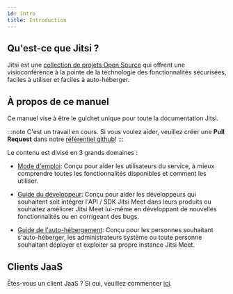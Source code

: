 ```yaml
---
id: intro
title: Introduction
---
```


## Qu'est-ce que Jitsi ?

Jitsi est une  [collection de projets Open Source](architecture.md) qui offrent une visioconférence à la pointe de la technologie
des fonctionnalités sécurisées, faciles à utiliser et faciles à auto-héberger.

## À propos de ce manuel

Ce manuel vise à être le guichet unique pour toute la documentation Jitsi.

:::note C'est un travail en cours.
Si vous voulez aider, veuillez créer une **Pull Request** dans notre [référentiel github](https://github.com/jitsi/handbook)!
:::

Le contenu est divisé en 3 grands domaines :

* [Mode d'emploi](user-guide/user-guide.md): Conçu pour aider les utilisateurs du service, à mieux
comprendre toutes les fonctionnalités disponibles et comment les utiliser.

* [Guide du développeur](dev-guide/dev-guide.md): Conçu pour aider les développeurs qui souhaitent soit 
intégrer l'API / SDK Jitsi Meet dans leurs produits ou souhaitez améliorer Jitsi Meet lui-même en développant de nouvelles fonctionnalités ou en corrigeant des bugs.

* [Guide de l'auto-hébergement](devops-guide/devops-guide.md): Conçu pour les personnes souhaitant s'auto-héberger, les administrateurs système
ou toute personne souhaitant déployer et exploiter sa propre instance Jitsi Meet.

## Clients JaaS

Êtes-vous un client JaaS ? Si oui, veuillez commencer [ici](https://developer.8x8.com/jaas/docs/jaas-onboarding).